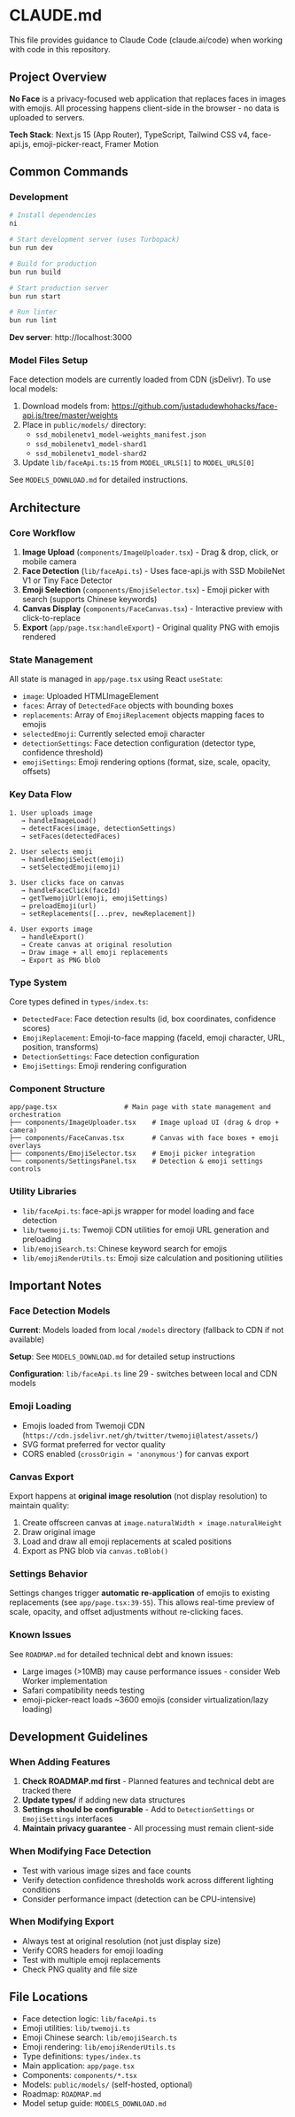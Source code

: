 # CLAUDE.md

This file provides guidance to Claude Code (claude.ai/code) when working with code in this repository.

## Project Overview

**No Face** is a privacy-focused web application that replaces faces in images with emojis. All processing happens client-side in the browser - no data is uploaded to servers.

**Tech Stack**: Next.js 15 (App Router), TypeScript, Tailwind CSS v4, face-api.js, emoji-picker-react, Framer Motion

## Common Commands

### Development

```bash
# Install dependencies
ni

# Start development server (uses Turbopack)
bun run dev

# Build for production
bun run build

# Start production server
bun run start

# Run linter
bun run lint
```

**Dev server**: http://localhost:3000

### Model Files Setup

Face detection models are currently loaded from CDN (jsDelivr). To use local models:

1. Download models from: https://github.com/justadudewhohacks/face-api.js/tree/master/weights
2. Place in `public/models/` directory:
   - `ssd_mobilenetv1_model-weights_manifest.json`
   - `ssd_mobilenetv1_model-shard1`
   - `ssd_mobilenetv1_model-shard2`
3. Update `lib/faceApi.ts:15` from `MODEL_URLS[1]` to `MODEL_URLS[0]`

See `MODELS_DOWNLOAD.md` for detailed instructions.

## Architecture

### Core Workflow

1. **Image Upload** (`components/ImageUploader.tsx`) - Drag & drop, click, or mobile camera
2. **Face Detection** (`lib/faceApi.ts`) - Uses face-api.js with SSD MobileNet V1 or Tiny Face Detector
3. **Emoji Selection** (`components/EmojiSelector.tsx`) - Emoji picker with search (supports Chinese keywords)
4. **Canvas Display** (`components/FaceCanvas.tsx`) - Interactive preview with click-to-replace
5. **Export** (`app/page.tsx:handleExport`) - Original quality PNG with emojis rendered

### State Management

All state is managed in `app/page.tsx` using React `useState`:

- `image`: Uploaded HTMLImageElement
- `faces`: Array of `DetectedFace` objects with bounding boxes
- `replacements`: Array of `EmojiReplacement` objects mapping faces to emojis
- `selectedEmoji`: Currently selected emoji character
- `detectionSettings`: Face detection configuration (detector type, confidence threshold)
- `emojiSettings`: Emoji rendering options (format, size, scale, opacity, offsets)

### Key Data Flow

```plaintext
1. User uploads image
   → handleImageLoad()
   → detectFaces(image, detectionSettings)
   → setFaces(detectedFaces)

2. User selects emoji
   → handleEmojiSelect(emoji)
   → setSelectedEmoji(emoji)

3. User clicks face on canvas
   → handleFaceClick(faceId)
   → getTwemojiUrl(emoji, emojiSettings)
   → preloadEmoji(url)
   → setReplacements([...prev, newReplacement])

4. User exports image
   → handleExport()
   → Create canvas at original resolution
   → Draw image + all emoji replacements
   → Export as PNG blob
```

### Type System

Core types defined in `types/index.ts`:

- `DetectedFace`: Face detection results (id, box coordinates, confidence scores)
- `EmojiReplacement`: Emoji-to-face mapping (faceId, emoji character, URL, position, transforms)
- `DetectionSettings`: Face detection configuration
- `EmojiSettings`: Emoji rendering configuration

### Component Structure

```
app/page.tsx                 # Main page with state management and orchestration
├── components/ImageUploader.tsx    # Image upload UI (drag & drop + camera)
├── components/FaceCanvas.tsx       # Canvas with face boxes + emoji overlays
├── components/EmojiSelector.tsx    # Emoji picker integration
└── components/SettingsPanel.tsx    # Detection & emoji settings controls
```

### Utility Libraries

- `lib/faceApi.ts`: face-api.js wrapper for model loading and face detection
- `lib/twemoji.ts`: Twemoji CDN utilities for emoji URL generation and preloading
- `lib/emojiSearch.ts`: Chinese keyword search for emojis
- `lib/emojiRenderUtils.ts`: Emoji size calculation and positioning utilities

## Important Notes

### Face Detection Models

**Current**: Models loaded from local `/models` directory (fallback to CDN if not available)

**Setup**: See `MODELS_DOWNLOAD.md` for detailed setup instructions

**Configuration**: `lib/faceApi.ts` line 29 - switches between local and CDN models

### Emoji Loading

- Emojis loaded from Twemoji CDN (`https://cdn.jsdelivr.net/gh/twitter/twemoji@latest/assets/`)
- SVG format preferred for vector quality
- CORS enabled (`crossOrigin = 'anonymous'`) for canvas export

### Canvas Export

Export happens at **original image resolution** (not display resolution) to maintain quality:

1. Create offscreen canvas at `image.naturalWidth × image.naturalHeight`
2. Draw original image
3. Load and draw all emoji replacements at scaled positions
4. Export as PNG blob via `canvas.toBlob()`

### Settings Behavior

Settings changes trigger **automatic re-application** of emojis to existing replacements (see `app/page.tsx:39-55`). This allows real-time preview of scale, opacity, and offset adjustments without re-clicking faces.

### Known Issues

See `ROADMAP.md` for detailed technical debt and known issues:

- Large images (>10MB) may cause performance issues - consider Web Worker implementation
- Safari compatibility needs testing
- emoji-picker-react loads ~3600 emojis (consider virtualization/lazy loading)

## Development Guidelines

### When Adding Features

1. **Check ROADMAP.md first** - Planned features and technical debt are tracked there
2. **Update types/** if adding new data structures
3. **Settings should be configurable** - Add to `DetectionSettings` or `EmojiSettings` interfaces
4. **Maintain privacy guarantee** - All processing must remain client-side

### When Modifying Face Detection

- Test with various image sizes and face counts
- Verify detection confidence thresholds work across different lighting conditions
- Consider performance impact (detection can be CPU-intensive)

### When Modifying Export

- Always test at original resolution (not just display size)
- Verify CORS headers for emoji loading
- Test with multiple emoji replacements
- Check PNG quality and file size

## File Locations

- Face detection logic: `lib/faceApi.ts`
- Emoji utilities: `lib/twemoji.ts`
- Emoji Chinese search: `lib/emojiSearch.ts`
- Emoji rendering: `lib/emojiRenderUtils.ts`
- Type definitions: `types/index.ts`
- Main application: `app/page.tsx`
- Components: `components/*.tsx`
- Models: `public/models/` (self-hosted, optional)
- Roadmap: `ROADMAP.md`
- Model setup guide: `MODELS_DOWNLOAD.md`
